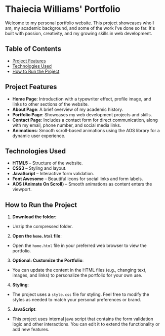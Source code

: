 # Thaiecia Williams' Portfolio 

Welcome to my personal portfolio website. This project showcases who I am, my academic background, and some of the work I’ve done so far. It's built with passion, creativity, and my growing skills in web development.

## Table of Contents
- [Project Features](#project-features)
- [Technologies Used](#technologies-used)
- [How to Run the Project](#how-to-run-the-project)

## Project Features

- **Home Page**: Introduction with a typewriter effect, profile image, and links to other sections of the website.
- **About Page**: A brief overview of my academic history.
- **Portfolio Page**: Showcases my web development projects and skills.
- **Contact Page**: Includes a contact form for direct communication, along with my email, phone number, and social media links.
- **Animations**: Smooth scroll-based animations using the AOS library for a dynamic user experience.

## Technologies Used

- **HTML5** – Structure of the website.
- **CSS3** – Styling and layout.
- **JavaScript** – Interactive form validation.
- **Font Awesome** – Beautiful icons for social links and form labels.
- **AOS (Animate On Scroll)** – Smooth animations as content enters the viewport.

## How to Run the Project

1.  **Download the folder**:
- Unzip the compressed folder.

2. **Open the `home.html` file**:
- Open the `home.html` file in your preferred web browser to view the portfolio.

3. **Optional: Customize the Portfolio**:
- You can update the content in the HTML files (e.g., changing text, images, and links) to personalize the portfolio for your own use.

4. **Styling**:
- The project uses a `style.css` file for styling. Feel free to modify the styles as needed to match your personal preferences or brand.

5. **JavaScript**:
- This project uses internal java script that contains the form validation logic and other interactions. You can edit it to extend the functionality or add new features.

